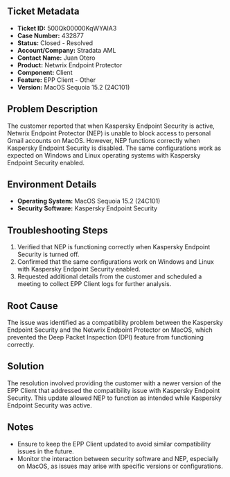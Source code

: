 ## Ticket Metadata
- **Ticket ID:** 500Qk00000KqWYAIA3
- **Case Number:** 432877
- **Status:** Closed - Resolved
- **Account/Company:** Stradata AML
- **Contact Name:** Juan Otero
- **Product:** Netwrix Endpoint Protector
- **Component:** Client
- **Feature:** EPP Client - Other
- **Version:** MacOS Sequoia 15.2 (24C101)

## Problem Description
The customer reported that when Kaspersky Endpoint Security is active, Netwrix Endpoint Protector (NEP) is unable to block access to personal Gmail accounts on MacOS. However, NEP functions correctly when Kaspersky Endpoint Security is disabled. The same configurations work as expected on Windows and Linux operating systems with Kaspersky Endpoint Security enabled.

## Environment Details
- **Operating System:** MacOS Sequoia 15.2 (24C101)
- **Security Software:** Kaspersky Endpoint Security

## Troubleshooting Steps
1. Verified that NEP is functioning correctly when Kaspersky Endpoint Security is turned off.
2. Confirmed that the same configurations work on Windows and Linux with Kaspersky Endpoint Security enabled.
3. Requested additional details from the customer and scheduled a meeting to collect EPP Client logs for further analysis.

## Root Cause
The issue was identified as a compatibility problem between the Kaspersky Endpoint Security and the Netwrix Endpoint Protector on MacOS, which prevented the Deep Packet Inspection (DPI) feature from functioning correctly.

## Solution
The resolution involved providing the customer with a newer version of the EPP Client that addressed the compatibility issue with Kaspersky Endpoint Security. This update allowed NEP to function as intended while Kaspersky Endpoint Security was active.

## Notes
- Ensure to keep the EPP Client updated to avoid similar compatibility issues in the future.
- Monitor the interaction between security software and NEP, especially on MacOS, as issues may arise with specific versions or configurations.